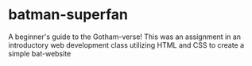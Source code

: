 # batman-superfan
A beginner's guide to the Gotham-verse!
This was an assignment in an introductory web development class
utilizing HTML and CSS to create a simple bat-website
